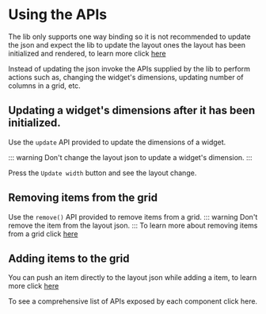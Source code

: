 # Using the APIs

The lib only supports one way binding so it is not recommended to update the json and expect the lib to
update the layout ones the layout has been initialized and rendered, to learn more click [here](../../concepts/one-way-binding.md)

Instead of updating the json invoke the APIs supplied by the lib to perform actions such as, changing the widget's dimensions,
updating number of columns in a grid, etc.

## Updating a widget's dimensions after it has been initialized.

Use the `update` API provided to update the dimensions of a widget.

::: warning
Don't change the layout json to update a widget's dimension.
:::

Press the `Update width` button and see the layout change.

<div ref="el"></div>

<script setup>
import { createElement } from 'react'
import { createRoot } from 'react-dom/client'
import { ref, onMounted } from 'vue'
import UpdatingDimensions from '../../../components/react/UpdatingDimensions.jsx'

const el = ref()
onMounted(() => {
  const root = createRoot(el.value)
  root.render(createElement(UpdatingDimensions, {}, null))
})
</script>

## Removing items from the grid

Use the `remove()` API provided to remove items from a grid.
::: warning
Don't remove the item from the layout json.
:::
To learn more about removing items from a grid click [here](./removing-items.md)

## Adding items to the grid

You can push an item directly to the layout json while adding a item, to learn more click [here](../react/adding-items.md)

To see a comprehensive list of APIs exposed by each component click here.

